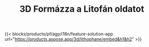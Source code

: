 ﻿---
title: 3D Formázza a Litofán oldatot 
weight: 7730
url: /hu/lithophane
limit: 
description: Készítse el litofánját 3D fájlból bármilyen eszközről
---
{{< blocks/products/pf/agp/i18n/feature-solution-app url="https://products.aspose.app/3d/lithophane/embed&h1&h2" >}} 

